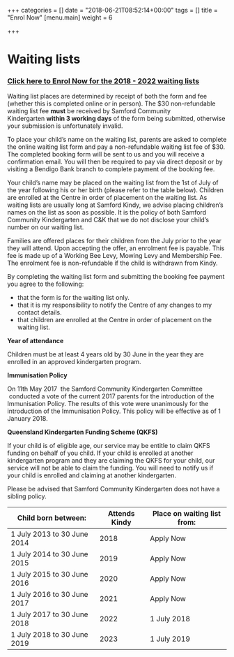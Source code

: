 +++
categories = []
date = "2018-06-21T08:52:14+00:00"
tags = []
title = "Enrol Now"
[menu.main]
weight = 6

+++
# **Waiting lists**

### [**Click here to Enrol Now for the 2018 - 2022 waiting lists**](https://www.samfordkindergarten.com.au/waiting-list/index.html)

Waiting list places are determined by receipt of both the form and fee (whether this is completed online or in person). The $30 non-refundable waiting list fee **must** be received by Samford Community Kindergarten **within 3 working days** of the form being submitted, otherwise your submission is unfortunately invalid.

To place your child’s name on the waiting list, parents are asked to complete the online waiting list form and pay a non-refundable waiting list fee of $30. The completed booking form will be sent to us and you will receive a confirmation email. You will then be required to pay via direct deposit or by visiting a Bendigo Bank branch to complete payment of the booking fee.

Your child’s name may be placed on the waiting list from the 1st of July of the year following his or her birth (please refer to the table below). Children are enrolled at the Centre in order of placement on the waiting list. As waiting lists are usually long at Samford Kindy, we advise placing children’s names on the list as soon as possible. It is the policy of both Samford Community Kindergarten and C&K that we do not disclose your child’s number on our waiting list.

Families are offered places for their children from the July prior to the year they will attend. Upon accepting the offer, an enrolment fee is payable. This fee is made up of a Working Bee Levy, Mowing Levy and Membership Fee. The enrolment fee is non-refundable if the child is withdrawn from Kindy.

By completing the waiting list form and submitting the booking fee payment you agree to the following:

* that the form is for the waiting list only.
* that it is my responsibility to notify the Centre of any changes to my contact details.
* that children are enrolled at the Centre in order of placement on the waiting list.

**Year of attendance**

Children must be at least 4 years old by 30 June in the year they are enrolled in an approved kindergarten program.

**Immunisation Policy**

On 11th May 2017  the Samford Community Kindergarten Committee  conducted a vote of the current 2017 parents for the introduction of the Immunisation Policy. The results of this vote were unanimously for the introduction of the Immunisation Policy. This policy will be effective as of 1 January 2018.

**Queensland Kindergarten Funding Scheme (QKFS)**

If your child is of eligible age, our service may be entitle to claim QKFS funding on behalf of you child. If your child is enrolled at another kindergarten program and they are claiming the QKFS for your child, our service will not be able to claim the funding. You will need to notify us if your child is enrolled and claiming at another kindergarten.

Please be advised that Samford Community Kindergarten does not have a sibling policy.

| Child born between: | Attends Kindy | Place on waiting list from: |
| --- | --- | --- |
| 1 July 2013 to 30 June 2014 | 2018 | Apply Now |
| 1 July 2014 to 30 June 2015 | 2019 | Apply Now |
| 1 July 2015 to 30 June 2016 | 2020 | Apply Now |
| 1 July 2016 to 30 June 2017 | 2021 | Apply Now |
| 1 July 2017 to 30 June 2018 | 2022 | 1 July 2018 |
| 1 July 2018 to 30 June 2019 | 2023 | 1 July 2019 |
